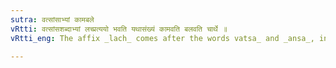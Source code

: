 ```yaml
---
sutra: वत्सांसाभ्यां कामबले
vRtti: वत्सांसशब्दाभ्यां लच्प्रत्ययो भवति यथासंख्यं कामवति बलवति चार्थे ॥
vRtti_eng: The affix _lach_ comes after the words vatsa_ and _ansa_, in the sense of love and strength respectively.

---
```

